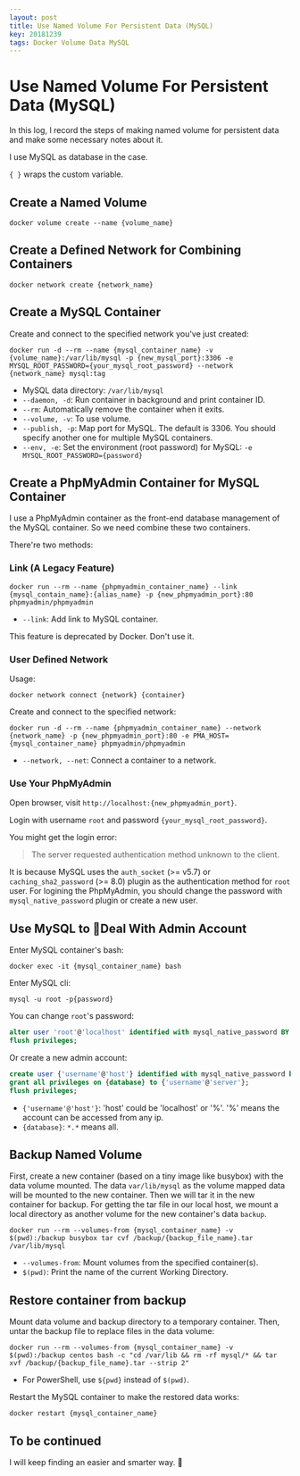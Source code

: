 ```yaml
---
layout: post
title: Use Named Volume For Persistent Data (MySQL)
key: 20181239
tags: Docker Volume Data MySQL
---
```

# Use Named Volume For Persistent Data (MySQL)

In this log, I record the steps of making named volume for persistent data and make some necessary notes about it.

I use MySQL as database in the case.

`{ }` wraps the custom variable.

## Create a Named Volume

```shell
docker volume create --name {volume_name}
```

<!--more-->

## Create a Defined Network for Combining Containers

```shell
docker network create {network_name}
```

## Create a MySQL Container

Create and connect to the specified network you've just created:

```shell
docker run -d --rm --name {mysql_container_name} -v {volume_name}:/var/lib/mysql -p {new_mysql_port}:3306 -e MYSQL_ROOT_PASSWORD={your_mysql_root_password} --network {network_name} mysql:tag
```

- MySQL data directory: `/var/lib/mysql`
- `--daemon, -d`: Run container in background and print container ID.
- `--rm`: Automatically remove the container when it exits.
- `--volume, -v`: To use volume.
- `--publish, -p`: Map port for MySQL. The default is 3306. You should specify another one for multiple MySQL containers.
- `--env, -e`: Set the environment (root password) for MySQL: `-e MYSQL_ROOT_PASSWORD={password}`

## Create a PhpMyAdmin Container for MySQL Container

I use a PhpMyAdmin container as the front-end database management of the MySQL container. So we need combine these two containers.

There're two methods:

### Link (A Legacy Feature)

```shell
docker run --rm --name {phpmyadmin_container_name} --link {mysql_contain_name}:{alias_name} -p {new_phpmyadmin_port}:80 phpmyadmin/phpmyadmin
```

- `--link`: Add link to MySQL container.

This feature is deprecated by Docker. Don't use it.

### User Defined Network

Usage:

```shell
docker network connect {network} {container}
```

Create and connect to the specified network:

```shell
docker run -d --rm --name {phpmyadmin_container_name} --network {network_name} -p {new_phpmyadmin_port}:80 -e PMA_HOST={mysql_container_name} phpmyadmin/phpmyadmin
```

- `--network, --net`: Connect a container to a network.

### Use Your PhpMyAdmin

Open browser, visit `http://localhost:{new_phpmyadmin_port}`.

Login with username `root` and password `{your_mysql_root_password}`.

You might get the login error:

> The server requested authentication method unknown to the client.

It is because MySQL uses the `auth_socket` (>= v5.7) or `caching_sha2_password` (>= 8.0) plugin as the authentication method for `root` user. For logining the PhpMyAdmin, you should change the password with `mysql_native_password` plugin or create a new user.

## Use MySQL to Deal With Admin Account

Enter MySQL container's bash:

```shell
docker exec -it {mysql_container_name} bash
```

Enter MySQL cli:

```shell
mysql -u root -p{password}
```

You can change `root`'s password:

~~~sql
alter user 'root'@'localhost' identified with mysql_native_password BY {'password'};
flush privileges;
~~~

Or create a new admin account:

~~~sql
create user {'username'@'host'} identified with mysql_native_password by {'password'};
grant all privileges on {database} to {'username'@'server'};
flush privileges;
~~~

- `{'username'@'host'}`: 'host' could be 'localhost' or '%'. '%' means the account can be accessed from any ip.
- `{database}`: `*.*` means all.

## Backup Named Volume

First, create a new container (based on a tiny image like busybox) with the data volume mounted. The data `var/lib/mysql` as the volume mapped data will be mounted to the new container. Then we will tar it in the new container for backup. For getting the tar file in our local host, we mount a local directory as another volume for the new container's data `backup`.

```shell
docker run --rm --volumes-from {mysql_container_name} -v $(pwd):/backup busybox tar cvf /backup/{backup_file_name}.tar /var/lib/mysql
```

- `--volumes-from`: Mount volumes from the specified container(s).
- `$(pwd)`: Print the name of the current Working Directory.

## Restore container from backup

Mount data volume and backup directory to a temporary container. Then, untar the backup file to replace files in the data volume:

```shell
docker run --rm --volumes-from {mysql_container_name} -v $(pwd):/backup centos bash -c "cd /var/lib && rm -rf mysql/* && tar xvf /backup/{backup_file_name}.tar --strip 2"
```

- For PowerShell, use `${pwd}` instead of `$(pwd)`.

Restart the MySQL container to make the restored data works:

```shell
docker restart {mysql_container_name}
```

## To be continued

I will keep finding an easier and smarter way.
